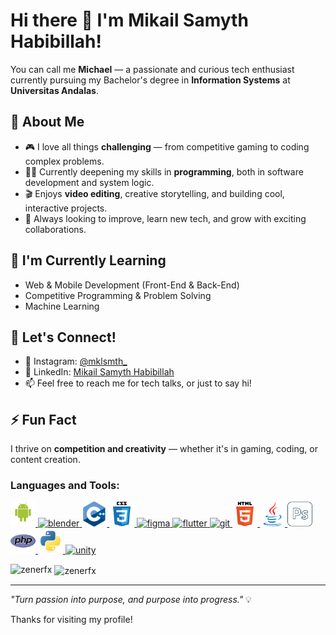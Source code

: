 # Hi there 👋 I'm Mikail Samyth Habibillah!

You can call me **Michael** — a passionate and curious tech enthusiast currently pursuing my Bachelor's degree in **Information Systems** at **Universitas Andalas**.

## 🚀 About Me
- 🎮 I love all things **challenging** — from competitive gaming to coding complex problems.
- 👨‍💻 Currently deepening my skills in **programming**, both in software development and system logic.
- 🎬 Enjoys **video editing**, creative storytelling, and building cool, interactive projects.
- 🧠 Always looking to improve, learn new tech, and grow with exciting collaborations.

## 🌱 I'm Currently Learning
- Web & Mobile Development (Front-End & Back-End)
- Competitive Programming & Problem Solving
- Machine Learning

## 💬 Let's Connect!
- 📸 Instagram: [@mklsmth_](https://instagram.com/mklsmth_)
- 💼 LinkedIn: [Mikail Samyth Habibillah](https://www.linkedin.com/in/mikailsamythhabibillah/)
- 📫 Feel free to reach me for tech talks, or just to say hi!

## ⚡ Fun Fact
I thrive on **competition and creativity** — whether it's in gaming, coding, or content creation.

<h3 align="left">Languages and Tools:</h3>
<p align="left"> <a href="https://developer.android.com" target="_blank" rel="noreferrer"> <img src="https://raw.githubusercontent.com/devicons/devicon/master/icons/android/android-original-wordmark.svg" alt="android" width="40" height="40"/> </a> <a href="https://www.blender.org/" target="_blank" rel="noreferrer"> <img src="https://download.blender.org/branding/community/blender_community_badge_white.svg" alt="blender" width="40" height="40"/> </a> <a href="https://www.w3schools.com/cpp/" target="_blank" rel="noreferrer"> <img src="https://raw.githubusercontent.com/devicons/devicon/master/icons/cplusplus/cplusplus-original.svg" alt="cplusplus" width="40" height="40"/> </a> <a href="https://www.w3schools.com/css/" target="_blank" rel="noreferrer"> <img src="https://raw.githubusercontent.com/devicons/devicon/master/icons/css3/css3-original-wordmark.svg" alt="css3" width="40" height="40"/> </a> <a href="https://www.figma.com/" target="_blank" rel="noreferrer"> <img src="https://www.vectorlogo.zone/logos/figma/figma-icon.svg" alt="figma" width="40" height="40"/> </a> <a href="https://flutter.dev" target="_blank" rel="noreferrer"> <img src="https://www.vectorlogo.zone/logos/flutterio/flutterio-icon.svg" alt="flutter" width="40" height="40"/> </a> <a href="https://git-scm.com/" target="_blank" rel="noreferrer"> <img src="https://www.vectorlogo.zone/logos/git-scm/git-scm-icon.svg" alt="git" width="40" height="40"/> </a> <a href="https://www.w3.org/html/" target="_blank" rel="noreferrer"> <img src="https://raw.githubusercontent.com/devicons/devicon/master/icons/html5/html5-original-wordmark.svg" alt="html5" width="40" height="40"/> </a> <a href="https://www.java.com" target="_blank" rel="noreferrer"> <img src="https://raw.githubusercontent.com/devicons/devicon/master/icons/java/java-original.svg" alt="java" width="40" height="40"/> </a> <a href="https://www.photoshop.com/en" target="_blank" rel="noreferrer"> <img src="https://raw.githubusercontent.com/devicons/devicon/master/icons/photoshop/photoshop-line.svg" alt="photoshop" width="40" height="40"/> </a> <a href="https://www.php.net" target="_blank" rel="noreferrer"> <img src="https://raw.githubusercontent.com/devicons/devicon/master/icons/php/php-original.svg" alt="php" width="40" height="40"/> </a> <a href="https://www.python.org" target="_blank" rel="noreferrer"> <img src="https://raw.githubusercontent.com/devicons/devicon/master/icons/python/python-original.svg" alt="python" width="40" height="40"/> </a> <a href="https://unity.com/" target="_blank" rel="noreferrer"> <img src="https://www.vectorlogo.zone/logos/unity3d/unity3d-icon.svg" alt="unity" width="40" height="40"/> </a> </p>

<p><img align="left" src="https://github-readme-stats.vercel.app/api/top-langs?username=zenerfx&show_icons=true&locale=en&layout=compact" alt="zenerfx" /></p>

<p>&nbsp;<img align="center" src="https://github-readme-stats.vercel.app/api?username=zenerfx&show_icons=true&locale=en" alt="zenerfx" /></p>

---

_"Turn passion into purpose, and purpose into progress."_ 💡

Thanks for visiting my profile!
